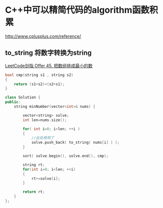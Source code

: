 
# C++中可以精简代码的algorithm函数积累

http://www.cplusplus.com/reference/


## to_string  将数字转换为string

[LeetCode剑指 Offer 45. 把数组排成最小的数](https://leetcode-cn.com/problems/ba-shu-zu-pai-cheng-zui-xiao-de-shu-lcof/)
```cpp
bool cmp(string s1 , string s2)
{
    return (s1+s2)<(s2+s1);
}

class Solution {
public:
    string minNumber(vector<int>& nums) {

        vector<string> solve;
        int len=nums.size();

        for( int i=0; i<len; ++i )
        {
			//此处使用了
            solve.push_back( to_string( nums[i] ) );
        }

        sort( solve.begin(), solve.end(), cmp);

        string rt;
        for(int i=0; i<len; ++i)
        {
            rt+=solve[i];
        }

        return rt;
    }
};
```

